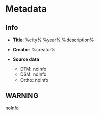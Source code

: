 # Metadata

## Info
- **Title**:    %city% %year% %description%

- **Creator**:  %creator%

- **Source data**
    - DTM:      noInfo
    - DSM:      noInfo
    - Ortho:    noInfo

## WARNING

noInfo